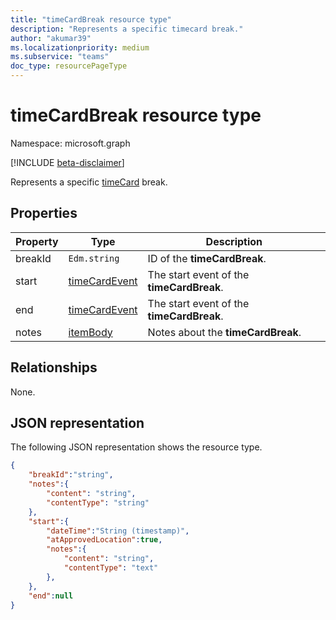 ```yaml
---
title: "timeCardBreak resource type"
description: "Represents a specific timecard break."
author: "akumar39"
ms.localizationpriority: medium
ms.subservice: "teams"
doc_type: resourcePageType
---
```


# timeCardBreak resource type

Namespace: microsoft.graph

[!INCLUDE [beta-disclaimer](../../includes/beta-disclaimer.md)]

Represents a specific [timeCard](timecard.md) break.

## Properties
|Property               |Type           |Description                                                                |
|-----------------------|---------------|---------------------------------------------------------------------------|
| breakId			        |`Edm.string`  |ID of the **timeCardBreak**.|
| start			        |[timeCardEvent](timecardevent.md)    | The start event of the **timeCardBreak**.|
| end			        |[timeCardEvent](timecardevent.md)    | The start event of the **timeCardBreak**.|
| notes			        |[itemBody](itembody.md)  | Notes about the **timeCardBreak**.|

## Relationships

None.

## JSON representation

The following JSON representation shows the resource type.

<!-- {
  "blockType": "resource",
  "keyProperty": "id",
  "@odata.type": "microsoft.graph.timeCardBreak"
}-->
```json
{
    "breakId":"string",
    "notes":{
        "content": "string",
        "contentType": "string"
    },
    "start":{
        "dateTime":"String (timestamp)",
        "atApprovedLocation":true,
        "notes":{
            "content": "string",
            "contentType": "text"
        },
    },
    "end":null
}
```


<!-- uuid: 8fcb5dbc-d5aa-4681-8e31-b001d5168d79
2015-10-25 14:57:30 UTC -->
<!--
{
  "type": "#page.annotation",
  "description": "timeCardBreak resource",
  "keywords": "",
  "section": "documentation",
  "tocPath": "",
  "suppressions": []
}
-->
